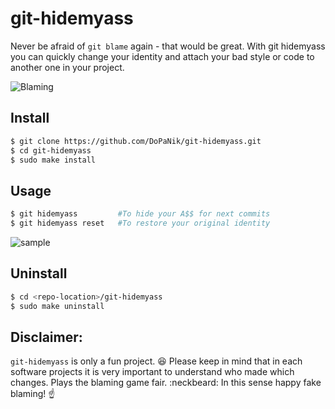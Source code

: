 # git-hidemyass
Never be afraid of `git blame` again - that would be great. With git hidemyass you can quickly change your identity and attach your bad style or code to another one in your project.

![Blaming](https://media.giphy.com/media/3oKIPB2RsSU4N8GBqg/giphy.gif)

## Install

```bash
$ git clone https://github.com/DoPaNik/git-hidemyass.git
$ cd git-hidemyass
$ sudo make install
```

## Usage

```bash
$ git hidemyass         #To hide your A$$ for next commits
$ git hidemyass reset   #To restore your original identity
```

![sample](https://user-images.githubusercontent.com/963151/63225724-ba567800-c1d3-11e9-9a80-9525d3876a5e.gif)


## Uninstall

```bash
$ cd <repo-location>/git-hidemyass
$ sudo make uninstall
```

## Disclaimer:
`git-hidemyass` is only a fun project. :laughing: Please keep in mind that in each software projects it is very important to understand who made which changes. Plays the blaming game fair. :neckbeard: In this sense happy fake blaming! :point_up: